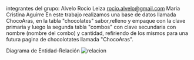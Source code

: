 integrantes del grupo:
Alvelo Rocio Leiza rocio.alvelo@gmail.com
Maria Cristina Aguirre 
En este trabajo realizamos una base de datos llamada ChocoAras, en la tabla "chocolates" sabor,relleno y empaque con la clave primaria y luego la segunda tabla "combos" con clave secundaria con nombre (nombre del combo) y cantidad, refiriendo de los mismos para una futura pagina de chocolotates llamada "ChocoAras".

Diagrama de Entidad-Relación 
![relacion](https://github.com/user-attachments/assets/bce2ab3c-642f-4d4f-bff1-c65c1f5f5881)
